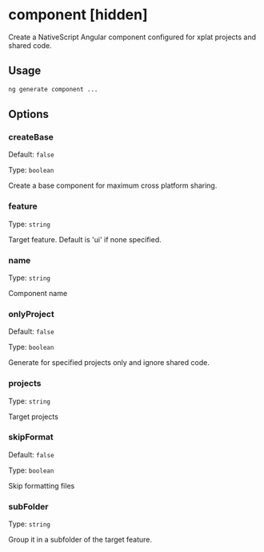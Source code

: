 # component [hidden]

Create a NativeScript Angular component configured for xplat projects and shared code.

## Usage

```bash
ng generate component ...

```

## Options

### createBase

Default: `false`

Type: `boolean`

Create a base component for maximum cross platform sharing.

### feature

Type: `string`

Target feature. Default is 'ui' if none specified.

### name

Type: `string`

Component name

### onlyProject

Default: `false`

Type: `boolean`

Generate for specified projects only and ignore shared code.

### projects

Type: `string`

Target projects

### skipFormat

Default: `false`

Type: `boolean`

Skip formatting files

### subFolder

Type: `string`

Group it in a subfolder of the target feature.
